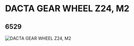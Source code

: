 # DACTA GEAR WHEEL Z24, M2
## 6529
![DACTA GEAR WHEEL Z24, M2](https://lc-www-live-s.legocdn.com/media/bricks/5/2/4620842.jpg)